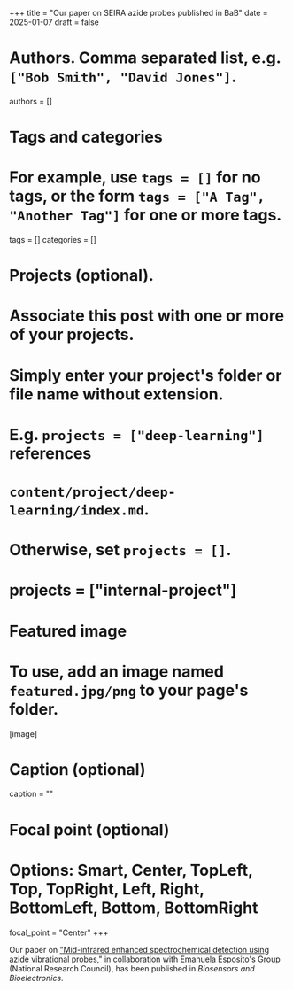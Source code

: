 +++
title = "Our paper on SEIRA azide probes published in BaB"
date = 2025-01-07
draft = false

# Authors. Comma separated list, e.g. `["Bob Smith", "David Jones"]`.
authors = []

# Tags and categories
# For example, use `tags = []` for no tags, or the form `tags = ["A Tag", "Another Tag"]` for one or more tags.
tags = []
categories = []

# Projects (optional).
#   Associate this post with one or more of your projects.
#   Simply enter your project's folder or file name without extension.
#   E.g. `projects = ["deep-learning"]` references
#   `content/project/deep-learning/index.md`.
#   Otherwise, set `projects = []`.
# projects = ["internal-project"]

# Featured image
# To use, add an image named `featured.jpg/png` to your page's folder.
[image]
  # Caption (optional)
  caption = ""

  # Focal point (optional)
  # Options: Smart, Center, TopLeft, Top, TopRight, Left, Right, BottomLeft, Bottom, BottomRight
  focal_point = "Center"
+++

Our paper on ["Mid-infrared enhanced spectrochemical detection using azide vibrational probes,"](/publication/ij-185-bab-2025/)
in collaboration with [Emanuela Esposito]'s Group (National Research Council),
has been published in *Biosensors and Bioelectronics*.

[Emanuela Esposito]: https://www.isasi.cnr.it/profile/emanuela.esposito/
